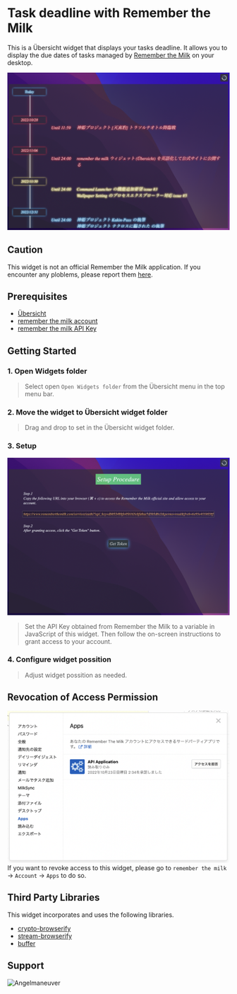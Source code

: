 # Task deadline with Remember the Milk
This is a Übersicht widget that displays your tasks deadline. It allows you to display the due dates of tasks managed by [Remember the Milk](https://www.rememberthemilk.com/) on your desktop.

![Screen Shot](./resource/screenshot.png)

## Caution
This widget is not an official Remember the Milk application. If you encounter any ploblems, please report them [here](https://github.com/Angelmaneuver/task-deadline-with-rtm/issues).

## Prerequisites
 - [Übersicht](http://tracesof.net/uebersicht/)
 - [remember the milk account](https://www.rememberthemilk.com/)
 - [remember the milk API Key](https://www.rememberthemilk.com/services/api/)

## Getting Started
### 1. Open Widgets folder
 > Select open `Open Widgets folder` from the Übersicht menu in the top menu bar.

### 2. Move the widget to Übersicht widget folder
 > Drag and drop to set in the Übersicht widget folder.

### 3. Setup
![getting started](./resource/getting%20started.png)
 > Set the API Key obtained from Remember the Milk to a variable in JavaScript of this widget. Then follow the on-screen instructions to grant access to your account.

### 4. Configure widget possition
 > Adjust widget possition as needed.

## Revocation of Access Permission
![revoke access permission](./resource/revocation%20access%20permission.png)
If you want to revoke access to this widget, please go to `remember the milk` -> `Account` -> `Apps` to do so.

## Third Party Libraries
This widget incorporates and uses the following libraries.

 - [crypto-browserify](https://github.com/crypto-browserify/crypto-browserify)
 - [stream-browserify](https://github.com/browserify/stream-browserify)
 - [buffer](https://github.com/feross/buffer)

## Support
<a href="https://www.buymeacoffee.com/Angelmaneuver"> <img align="left" src="https://cdn.buymeacoffee.com/buttons/v2/default-yellow.png" height="50" width="210" alt="Angelmaneuver" /></a>
